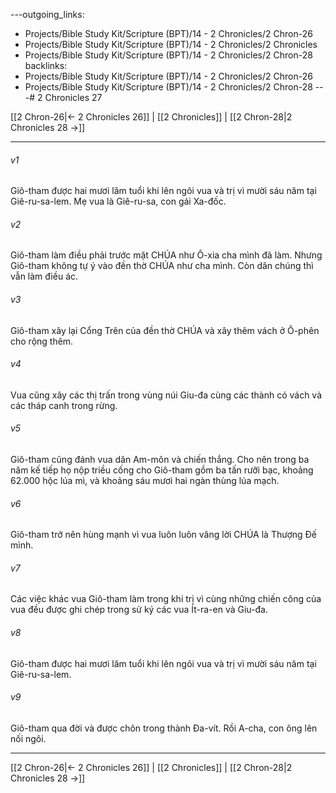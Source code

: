 ---outgoing_links:
  - Projects/Bible Study Kit/Scripture (BPT)/14 - 2 Chronicles/2 Chron-26
  - Projects/Bible Study Kit/Scripture (BPT)/14 - 2 Chronicles/2 Chronicles
  - Projects/Bible Study Kit/Scripture (BPT)/14 - 2 Chronicles/2 Chron-28
backlinks:
  - Projects/Bible Study Kit/Scripture (BPT)/14 - 2 Chronicles/2 Chron-26
  - Projects/Bible Study Kit/Scripture (BPT)/14 - 2 Chronicles/2 Chron-28
---# 2 Chronicles 27

[[2 Chron-26|← 2 Chronicles 26]] | [[2 Chronicles]] | [[2 Chron-28|2 Chronicles 28 →]]
***



###### v1 
Giô-tham được hai mươi lăm tuổi khi lên ngôi vua và trị vì mười sáu năm tại Giê-ru-sa-lem. Mẹ vua là Giê-ru-sa, con gái Xa-đốc. 

###### v2 
Giô-tham làm điều phải trước mặt CHÚA như Ô-xia cha mình đã làm. Nhưng Giô-tham không tự ý vào đền thờ CHÚA như cha mình. Còn dân chúng thì vẫn làm điều ác. 

###### v3 
Giô-tham xây lại Cổng Trên của đền thờ CHÚA và xây thêm vách ở Ô-phên cho rộng thêm. 

###### v4 
Vua cũng xây các thị trấn trong vùng núi Giu-đa cùng các thành có vách và các tháp canh trong rừng. 

###### v5 
Giô-tham cũng đánh vua dân Am-môn và chiến thắng. Cho nên trong ba năm kế tiếp họ nộp triều cống cho Giô-tham gồm ba tấn rưỡi bạc, khoảng 62.000 hộc lúa mì, và khoảng sáu mươi hai ngàn thùng lúa mạch. 

###### v6 
Giô-tham trở nên hùng mạnh vì vua luôn luôn vâng lời CHÚA là Thượng Đế mình. 

###### v7 
Các việc khác vua Giô-tham làm trong khi trị vì cùng những chiến công của vua đều được ghi chép trong sử ký các vua Ít-ra-en và Giu-đa. 

###### v8 
Giô-tham được hai mươi lăm tuổi khi lên ngôi vua và trị vì mười sáu năm tại Giê-ru-sa-lem. 

###### v9 
Giô-tham qua đời và được chôn trong thành Đa-vít. Rồi A-cha, con ông lên nối ngôi.

***
[[2 Chron-26|← 2 Chronicles 26]] | [[2 Chronicles]] | [[2 Chron-28|2 Chronicles 28 →]]
